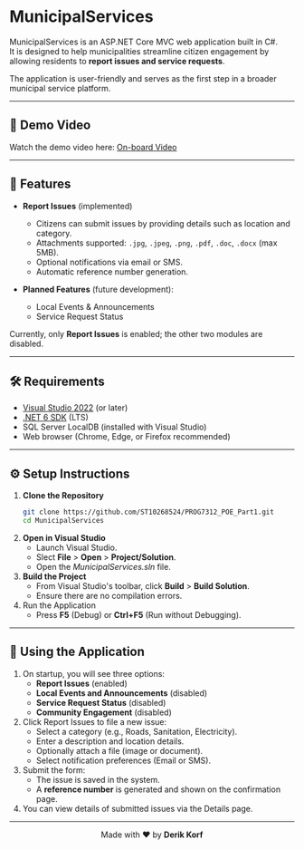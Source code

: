 # MunicipalServices

MunicipalServices is an ASP.NET Core MVC web application built in C#.  
It is designed to help municipalities streamline citizen engagement by allowing residents to **report issues and service requests**.  

The application is user-friendly and serves as the first step in a broader municipal service platform.  

---

## 🎥 Demo Video
Watch the demo video here: [On-board Video](https://youtu.be/_zhSWU2cE8g)

---

## 📌 Features

- **Report Issues** (implemented)  
  - Citizens can submit issues by providing details such as location and category.  
  - Attachments supported: `.jpg`, `.jpeg`, `.png`, `.pdf`, `.doc`, `.docx` (max 5MB).  
  - Optional notifications via email or SMS.  
  - Automatic reference number generation.  

- **Planned Features** (future development):  
  - Local Events & Announcements  
  - Service Request Status  

Currently, only **Report Issues** is enabled; the other two modules are disabled.

---

## 🛠️ Requirements

- [Visual Studio 2022](https://visualstudio.microsoft.com/) (or later)  
- [.NET 6 SDK](https://dotnet.microsoft.com/download/dotnet/6.0) (LTS)  
- SQL Server LocalDB (installed with Visual Studio)  
- Web browser (Chrome, Edge, or Firefox recommended)

---

## ⚙️ Setup Instructions

1. **Clone the Repository**
   ```bash
   git clone https://github.com/ST10268524/PROG7312_POE_Part1.git
   cd MunicipalServices
   ```
2. **Open in Visual Studio**
   - Launch Visual Studio.
   - Slect **File** > **Open** > **Project/Solution**.
   - Open the *MunicipalServices.sln* file.
3. **Build the Project**
   - From Visual Studio's toolbar, click **Build** > **Build Solution**.
   - Ensure there are no compilation errors.
4. Run the Application
   - Press **F5** (Debug) or **Ctrl+F5** (Run without Debugging).

---

## 🚀 Using the Application

1. On startup, you will see three options:
   - **Report Issues** (enabled)
   - **Local Events and Announcements** (disabled)
   - **Service Request Status** (disabled)
   - **Community Engagement** (disabled)
2. Click Report Issues to file a new issue:
   - Select a category (e.g., Roads, Sanitation, Electricity).
   - Enter a description and location details.
   - Optionally attach a file (image or document).
   - Select notification preferences (Email or SMS).
3. Submit the form:
   - The issue is saved in the system.
   - A **reference number** is generated and shown on the confirmation page.
4. You can view details of submitted issues via the Details page.

---

<p align="center"> Made with ❤️ by <strong>Derik Korf</strong> </p> 



















